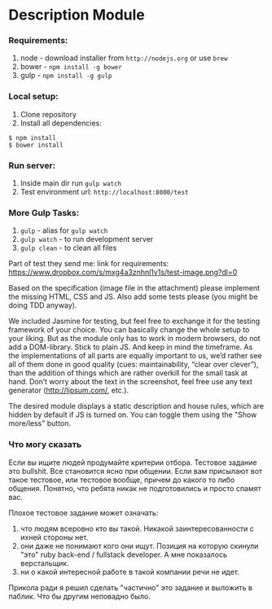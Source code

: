 # Description Module

### Requirements:
1. node - download installer from `http://nodejs.org` or use `brew`
2. bower - `npm install -g bower`
3. gulp - `npm install -g gulp`

### Local setup:
1. Clone repository
2. Install all dependencies:

```
$ npm install
$ bower install
```

### Run server:
1. Inside main dir run `gulp watch`
2. Test environment url: `http://localhost:8000/test`

### More Gulp Tasks:

1. `gulp` - alias for `gulp watch`
2. `gulp watch` - to run development server
3. `gulp clean` - to clean all files

Part of test they send me:
link for requirements: https://www.dropbox.com/s/mxg4a3znhnl1v1s/test-image.png?dl=0

Based on the specification (image file in the attachment) please implement the missing HTML, CSS and JS. Also add some tests please (you might be doing TDD anyway).

We included Jasmine for testing, but feel free to exchange it for the testing framework of your choice. You can basically change the whole setup to your liking. But as the module only has to work in modern browsers, do not add a DOM-library. Stick to plain JS. And keep in mind the timeframe. As the implementations of all parts are equally important to us, we’d rather see all of them done in good quality (cues: maintainability, “clear over clever”), than the addition of things which are rather overkill for the small task at hand. Don’t worry about the text in the screenshot, feel free use any text generator (http://lipsum.com/, etc.). 

The desired module displays a static description and house rules, which are hidden by default if JS is turned on. You can toggle them using the "Show more/less" button.

### Что могу сказать

Если вы ищите людей продумайте критерии отбора. Тестовое задание это bullshit. Все становится ясно при общении. Если вам присылают вот такое тестовое, или тестовое вообще, причем до какого то либо общения. Понятно, что ребята никак не подготовились и просто спамят вас.

Плохое тестовое задание может означать: 
1. что людям всеровно кто вы такой. Никакой заинтересованности с ихней стороны нет. 
2. они даже не понимают кого они ищут. Позиция на которую скинули "это" ruby back-end / fullstack developer. А мне показалось верстальщик.
3. ни о какой интересной работе в такой компании речи не идет.

Прикола ради я решил сделать "частично" это задание и выложить в паблик. Что бы другим неповадно было.



